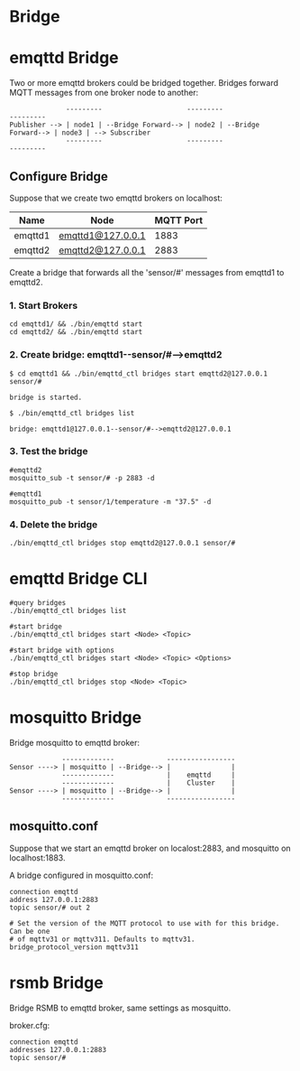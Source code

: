 # Bridge 


#  emqttd Bridge 

Two or more emqttd brokers could be bridged together. Bridges forward MQTT messages from one broker node to another: 
    

                  ---------                     ---------                     ---------
    Publisher --> | node1 | --Bridge Forward--> | node2 | --Bridge Forward--> | node3 | --> Subscriber
                  ---------                     ---------                     ---------

##  Configure Bridge 

Suppose that we create two emqttd brokers on localhost: 

Name    |  Node              |  MQTT Port 
--------|--------------------|------------
emqttd1 |  emqttd1@127.0.0.1 |  1883      
emqttd2 |  emqttd2@127.0.0.1 |  2883      



Create a bridge that forwards all the 'sensor/#' messages from emqttd1 to emqttd2. 

###  1\. Start Brokers 
    
    
    cd emqttd1/ && ./bin/emqttd start
    cd emqttd2/ && ./bin/emqttd start

###  2\. Create bridge: emqttd1--sensor/#-->emqttd2 
    
    
    $ cd emqttd1 && ./bin/emqttd_ctl bridges start emqttd2@127.0.0.1 sensor/#
    
    bridge is started.
    
    $ ./bin/emqttd_ctl bridges list
    
    bridge: emqttd1@127.0.0.1--sensor/#-->emqttd2@127.0.0.1

###  3\. Test the bridge 
    
    
    #emqttd2
    mosquitto_sub -t sensor/# -p 2883 -d
    
    #emqttd1
    mosquitto_pub -t sensor/1/temperature -m "37.5" -d 

###  4\. Delete the bridge 
    
    
    ./bin/emqttd_ctl bridges stop emqttd2@127.0.0.1 sensor/#

#  emqttd Bridge CLI 
    
    
    #query bridges
    ./bin/emqttd_ctl bridges list
    
    #start bridge                       
    ./bin/emqttd_ctl bridges start <Node> <Topic>
    
    #start bridge with options
    ./bin/emqttd_ctl bridges start <Node> <Topic> <Options>
    
    #stop bridge  
    ./bin/emqttd_ctl bridges stop <Node> <Topic>

#  mosquitto Bridge 

Bridge mosquitto to emqttd broker: 
    
    
                 -------------             -----------------
    Sensor ----> | mosquitto | --Bridge--> |               |
                 -------------             |    emqttd     |
                 -------------             |    Cluster    |
    Sensor ----> | mosquitto | --Bridge--> |               |
                 -------------             -----------------

##  mosquitto.conf 

Suppose that we start an emqttd broker on localost:2883, and mosquitto on localhost:1883. 

A bridge configured in mosquitto.conf: 
    
    
    connection emqttd
    address 127.0.0.1:2883
    topic sensor/# out 2
    
    # Set the version of the MQTT protocol to use with for this bridge. Can be one
    # of mqttv31 or mqttv311. Defaults to mqttv31.
    bridge_protocol_version mqttv311

#  rsmb Bridge 

Bridge RSMB to emqttd broker, same settings as mosquitto. 

broker.cfg: 
    
    
    connection emqttd
    addresses 127.0.0.1:2883
    topic sensor/#
